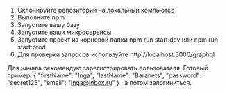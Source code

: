 1. Склонируйте репозиторий на локальный компьютер
2. Выполните npm i
3. Запустите вашу базу
4. Запустите ваши микросервисы
5. Запустите проект из корневой папки npm run start:dev или npm run start:prod
6. Для проверки запросов используйте http://localhost:3000/graphql

Для начала рекомендую зарегистрировать пользователя. Готовый пример:
{
"firstName": "Inga",
"lastName": "Baranets",
"password": "secret123",
"email": "inga@inbox.ru"
}
, а потом залогиниться.

